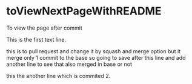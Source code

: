 # toViewNextPageWithREADME
To view the page after commit

This is the first text line.

this is to pull request and change it by squash and merge option but it merge only 1 commit to the base so going to save after this line and add another line to see that also merged in base or not

this the another line which is commited 2.



